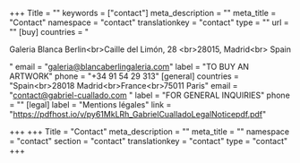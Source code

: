 +++
Title = ""
keywords = ["contact"]
meta_description = ""
meta_title = "Contact"
namespace = "contact"
translationkey = "contact"
type = ""
url = ""
[buy]
countries = "<p>Galeria Blanca Berlin&lt;br&gt;Caille del Limón, 28 &lt;br&gt;28015, Madrid&lt;br&gt; Spain</p>"
email = "galeria@blancaberlingaleria.com"
label = "TO BUY AN ARTWORK"
phone = "+34 91 54 29 313"
[general]
countries = "Spain&lt;br&gt;28018 Madrid&lt;br&gt;France&lt;br&gt;75011 Paris"
email = "contact@gabriel-cuallado.com "
label = "FOR GENERAL INQUIRIES"
phone = ""
[legal]
label = "Mentions légales"
link = "https://pdfhost.io/v/py61MkLRh_GabrielCualladoLegalNoticepdf.pdf"

+++
+++ Title = "Contact" meta_description = "" meta_title = "" namespace = "contact" section = "contact" translationkey = "contact" type = "contact" +++